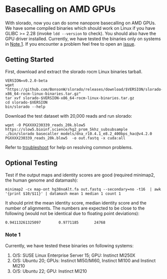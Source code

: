 # Basecalling on AMD GPUs

With slorado, now you can do some nanopore basecalling on AMD GPUs. We have some compiled binaries which should work on Linux if you have GLIBC >= 2.28 (invoke `ldd --version` to check). You should also have the GPU driver installed. Currently, we have tested the binaries only on systems in [Note 1](#note-1). If you encounter a problem feel free to open an [issue]([issue](https://github.com/BonsonW/slorado/issues)).


## Getting Started

First, download and extract the slorado rocm Linux binaries tarball.

```
VERSION=v0.2.0-beta
wget "https://github.com/BonsonW/slorado/releases/download/$VERSION/slorado-$VERSION-x86_64-rocm-linux-binaries.tar.gz"
tar xvf slorado-$VERSION-x86_64-rocm-linux-binaries.tar.gz
cd slorado-$VERSION
bin/slorado --help
```

Download the test dataset with 20,000 reads and run slorado:
```
wget -O PGXXXX230339_reads_20k.blow5 https://slow5.bioinf.science/hg2_prom_5khz_subsubsample
./bin/slorado basecaller models/dna_r10.4.1_e8.2_400bps_hac@v4.2.0 PGXXXX230339_reads_20k.blow5  -o out.fastq -x cuda:all
```

Refer to [troubleshoot](docs/troubleshoot.md) for help on resolving common problems.

## Optional Testing

Test if the output maps and identity scores are good (required  minimap2, the human genome and datamash):
```
minimap2 -cx map-ont hg38noAlt.fa out.fastq --secondary=no -t16  | awk '{print $10/$11}' | datamash mean 1 median 1 count 1
```
It should print the mean identity score, median identity score and the number of alignments. The numbers are expected to be close to the following (would not be identical due to floating point deviations):
```
0.94113261325097        0.9771185       24768
```

### Note 1

Currently, we have tested these binaries on following systems:
1. O/S: SUSE Linux Enterprise Server 15; GPU: Instinct MI250X
2. O/S: Ubuntu 20; GPUs: Instinct MI50/MI60, Instinct MI100 and Instinct MI210
3. O/S: Ubuntu 22; GPU: Instinct MI210
